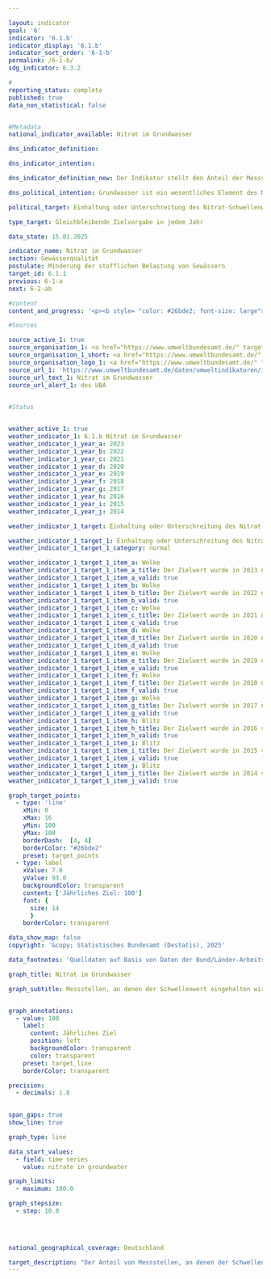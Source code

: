 ```yaml
---

layout: indicator        
goal: '6'        
indicator: '6.1.b'        
indicator_display: '6.1.b'        
indicator_sort_order: '6-1-b'        
permalink: /6-1-b/        
sdg_indicator: 6.3.2        

#
reporting_status: complete        
published: true        
data_non_statistical: false        


#Metadata        
national_indicator_available: Nitrat im Grundwasser        

dns_indicator_definition:         

dns_indicator_intention:         

dns_indicator_definition_new: Der Indikator stellt den Anteil der Messstellen (in %) dar, an denen der Grenzwert von 50&nbsp;Milligramm pro Liter Nitrat im Grundwasser im Jahresmittel eingehalten wird.        

dns_political_intention: Grundwasser ist ein wesentliches Element des Naturhaushaltes. Es ist Teil des Wasserkreislaufs und erfüllt wichtige ökologische Funktionen. Grundwasser ist auch die wichtigste Trinkwasserressource Deutschlands. Erhöhte Nitratgehalte beeinträchtigen jedoch die Ökologie der Gewässer.        

political_target: Einhaltung oder Unterschreitung des Nitrat-Schwellenwertes von 50&nbsp;Milligramm pro Liter an allen Messstellen bis 2030        

type_target: Gleichbleibende Zielvorgabe in jedem Jahr        

data_state: 15.01.2025        

indicator_name: Nitrat im Grundwasser        
section: Gewässerqualität        
postulate: Minderung der stofflichen Belastung von Gewässern        
target_id: 6.1.1        
previous: 6-1-a        
next: 6-2-ab        

#content         
content_and_progress: '<p><b style= "color: #26bde2; font-size: large">6.1.b Nitrat im Grundwasser</b><br><br>Nitrate (NO₃) sind Stickstoffverbindungen, die in gewissen Konzentrationen von Natur aus im Boden vorkommen aber auch durch menschliche Einträge in die Umwelt gelangen. Der Nitratgehalt im Grundwasser wird von den Bundesländern zur Berichterstattung an die Europäische Umweltagentur (EUA) über den Zustand des Grundwassers in Deutschland erhoben. Grundlage hierfür ist das sogenannte EUA-Messnetz, das aus speziell ausgewählten Messstellen besteht. Dieses Messstellennetz umfasst gut 1&nbsp;200&nbsp;repräsentative Messstellen. Die Daten werden vom Umweltbundesamt auf Basis der Angaben der Bund/Länder-Arbeitsgemeinschaft Wasser (LAWA) zusammengestellt.<br><br>Der Indikator stellt dar, an wie vielen der insgesamt erfassten Messstellen der vorgegebene Schwellenwert eingehalten wurde. Das natürlich im Boden vorkommende Nitrat trägt dabei zwischen 0&nbsp;und maximal 10&nbsp;Milligramm pro Liter zur Konzentration im Grundwasser insgesamt bei. Konzentrationen zwischen 10&nbsp;und 25&nbsp;Milligramm pro Liter weisen auf eine geringe bis mittlere Belastung hin. Werte im Bereich von 25&nbsp;bis 50&nbsp;Milligramm pro Liter zeigen eine starke Belastung des Grundwassers an. Wird der Schwellenwert der Grundwasserverordnung von 50&nbsp;Milligramm pro Liter überschritten&nbsp;–&nbsp;auf dem auch dieser Indikator beruht&nbsp;–&nbsp;gilt das Grundwasser als chemisch beeinträchtigt und ist ohne Aufbereitung nicht als Trinkwasser nutzbar.<br><br>Wie auch Indikator <a href="https://dns-indikatoren.de/6-1-a/">6.1.a</a> zum Phosphorgehalt in Fließgewässern liefert dieser Indikator keinen Hinweis auf das Ausmaß der Über- oder &#8209;Unterschreitungen des Grenzwertes. So kann die Nitratbelastung an einzelnen Messstellen zwar deutlich zurückgegangen sein&nbsp;–&nbsp;liegt sie jedoch weiterhin oberhalb des Schwellenwertes von 50&nbsp;Milligramm pro Liter, wird diese Verbesserung im Indikator nicht erfasst. Umgekehrt fließen auch steigende Nitratkonzentrationen, die unterhalb des Grenzwertes bleiben, nicht in die Bewertung ein. Bei der Interpretation ist zudem zu berücksichtigen, dass Maßnahmen zur Verringerung der Nitratbelastung häufig erst mit zeitlicher Verzögerung Wirkung zeigen, da das Sickerwasser mehrere Jahre benötigen kann, um das Grundwasser zu erreichen.<br><br>Im Jahr 2023&nbsp;wurde der Grenzwert von höchstens 50&nbsp;Milligramm Nitrat pro Liter an 85,0&nbsp;% aller Messstellen eingehalten. Seit 2008&nbsp;ist der Anteil der Messstellen, die diesen Grenzwert einhalten, nahezu unverändert geblieben. Damit wurde das politisch festgelegte Ziel, den Grenzwert an allen Messstellen einzuhalten, nicht erreicht&nbsp;–&nbsp;und eine Entwicklung des Indikators in diese Richtung ist bislang nicht erkennbar. An 18,0&nbsp;% der Messstellen lagen die Nitratkonzentrationen im Bereich zwischen 25&nbsp;und 50&nbsp;Milligramm pro Liter. Auch wenn sich dieser Wert auf Konzentrationen unterhalb des Grenzwertes bezieht, deutet er dennoch auf eine erhöhte Belastung hin. Auch dieser Anteil ist über die Jahre weitgehend konstant geblieben.<br><br>Die Belastung des Grundwassers mit Nitrat entsteht vor allem durch die Auswaschung von Nitrat aus verschiedenen stickstoffhaltigen Düngemitteln. Dazu gehören neben Wirtschaftsdüngern wie Jauche oder Gülle auch Mineraldünger, die insbesondere im intensiven Ackerbau eingesetzt werden. In den letzten Jahren werden zudem verstärkt Gärreste, ein Nebenprodukt von Biogasanlagen, als Dünger in der Landwirtschaft genutzt. Eine nicht am Bedarf der Pflanzen orientierte Düngung kann in all diesen Fällen zu erhöhten Nitratwerten im Grundwasser führen. Daher besteht auch eine Beziehung zwischen der Entwicklung des <i>Stickstoffüberschuss der Landwirtschaft</i> (Indikator <a href="https://dns-indikatoren.de/2-1-a/">2.1.a</a>) und der Nitratbelastung des Grundwassers.<br><br>Um den konkreten Einfluss der landwirtschaftlichen Nutzung auf die Nitratbelastung der Gewässer zu untersuchen, erfolgt eine separate Nitrat-Berichterstattung an die Europäische Union (EU). Dafür werden aus dem EUA-Messnetz jene Messstellen ausgewählt, deren Einzugsgebiet überwiegend landwirtschaftlich genutzt wird. In diesem speziellen Messnetz liegt die Nitratbelastung daher über dem Durchschnittswert des Indikators 6.1.b.</p>'                

#Sources        

source_active_1: true
source_organisation_1: <a href="https://www.umweltbundesamt.de/" target="_blank" onclick="return confirm_alert('des UBA', 'De')">Umweltbundesamt</a>
source_organisation_1_short: <a href="https://www.umweltbundesamt.de/" target="_blank" onclick="return confirm_alert('des UBA', 'De')">Umweltbundesamt</a>
source_organisation_logo_1: <a href="https://www.umweltbundesamt.de/" target="_blank" onclick="return confirm_alert('des UBA', 'De')"><img src="https://dnsTestEnvironment.github.io/dns-indicators/public/OrgImgDe/uba.png" alt="Umweltbundesamt" title=" Klicken Sie hier um zur Homepage der Organisation Umweltbundesamt zu gelangen." style="height:60px; width:148px; border:transparent"/></a>
source_url_1: 'https://www.umweltbundesamt.de/daten/umweltindikatoren/indikator-nitrat-im-grundwasser'
source_url_text_1: Nitrat im Grundwasser
source_url_alert_1: des UBA
        

#Status        


weather_active_1: true
weather_indicator_1: 6.1.b Nitrat im Grundwasser
weather_indicator_1_year_a: 2023
weather_indicator_1_year_b: 2022
weather_indicator_1_year_c: 2021
weather_indicator_1_year_d: 2020
weather_indicator_1_year_e: 2019
weather_indicator_1_year_f: 2018
weather_indicator_1_year_g: 2017
weather_indicator_1_year_h: 2016
weather_indicator_1_year_i: 2015
weather_indicator_1_year_j: 2014

weather_indicator_1_target: Einhaltung oder Unterschreitung des Nitrat-Schwellenwertes von 50 Milligramm pro Liter an allen Messstellen bis 2030

weather_indicator_1_target_1: Einhaltung oder Unterschreitung des Nitrat-Schwellenwertes von 50 Milligramm pro Liter an allen Messstellen bis 2030
weather_indicator_1_target_1_category: normal

weather_indicator_1_target_1_item_a: Wolke
weather_indicator_1_target_1_item_a_title: Der Zielwert wurde in 2023 nicht erreicht, aber die durchschnittliche Entwicklung wies in die gewünschte Richtung.
weather_indicator_1_target_1_item_a_valid: true
weather_indicator_1_target_1_item_b: Wolke
weather_indicator_1_target_1_item_b_title: Der Zielwert wurde in 2022 nicht erreicht, aber die durchschnittliche Entwicklung wies in die gewünschte Richtung.
weather_indicator_1_target_1_item_b_valid: true
weather_indicator_1_target_1_item_c: Wolke
weather_indicator_1_target_1_item_c_title: Der Zielwert wurde in 2021 nicht erreicht, aber die durchschnittliche Entwicklung wies in die gewünschte Richtung.
weather_indicator_1_target_1_item_c_valid: true
weather_indicator_1_target_1_item_d: Wolke
weather_indicator_1_target_1_item_d_title: Der Zielwert wurde in 2020 nicht erreicht, aber die durchschnittliche Entwicklung wies in die gewünschte Richtung.
weather_indicator_1_target_1_item_d_valid: true
weather_indicator_1_target_1_item_e: Wolke
weather_indicator_1_target_1_item_e_title: Der Zielwert wurde in 2019 nicht erreicht, aber die durchschnittliche Entwicklung wies in die gewünschte Richtung.
weather_indicator_1_target_1_item_e_valid: true
weather_indicator_1_target_1_item_f: Wolke
weather_indicator_1_target_1_item_f_title: Der Zielwert wurde in 2018 nicht erreicht, aber die durchschnittliche Entwicklung wies in die gewünschte Richtung.
weather_indicator_1_target_1_item_f_valid: true
weather_indicator_1_target_1_item_g: Wolke
weather_indicator_1_target_1_item_g_title: Der Zielwert wurde in 2017 nicht erreicht, aber die durchschnittliche Entwicklung wies in die gewünschte Richtung.
weather_indicator_1_target_1_item_g_valid: true
weather_indicator_1_target_1_item_h: Blitz
weather_indicator_1_target_1_item_h_title: Der Zielwert wurde in 2016 verfehlt und der Indikator hat sich im Durchschnitt der vorangegangenen Veränderungen nicht in Richtung des Ziels bewegt.
weather_indicator_1_target_1_item_h_valid: true
weather_indicator_1_target_1_item_i: Blitz
weather_indicator_1_target_1_item_i_title: Der Zielwert wurde in 2015 verfehlt und der Indikator hat sich im Durchschnitt der vorangegangenen Veränderungen nicht in Richtung des Ziels bewegt.
weather_indicator_1_target_1_item_i_valid: true
weather_indicator_1_target_1_item_j: Blitz
weather_indicator_1_target_1_item_j_title: Der Zielwert wurde in 2014 verfehlt und der Indikator hat sich im Durchschnitt der vorangegangenen Veränderungen nicht in Richtung des Ziels bewegt.
weather_indicator_1_target_1_item_j_valid: true        

graph_target_points:
  - type: 'line'
    xMin: 0
    xMax: 16
    yMin: 100
    yMax: 100
    borderDash:  [4, 4]
    borderColor: "#26bde2"
    preset: target_points
  - type: label
    xValue: 7.0
    yValue: 93.0
    backgroundColor: transparent
    content: ['Jährliches Ziel: 100']
    font: {
      size: 14
      }
    borderColor: transparent        

data_show_map: false        
copyright: '&copy; Statistisches Bundesamt (Destatis), 2025'        

data_footnotes: 'Quelldaten auf Basis von Daten der Bund/Länder-Arbeitsgemeinschaft Wasser.<br>• Basis EUA-Messnetz: Schwellenwert 50 Milligramm Nitrat pro Liter im Jahresmittel.'        

graph_title: Nitrat im Grundwasser        

graph_subtitle: Messstellen, an denen der Schwellenwert eingehalten wird        


graph_annotations:
  - value: 100
    label:
      content: Jährliches Ziel
      position: left
      backgroundColor: transparent
      color: transparent
    preset: target_line
    borderColor: transparent        

precision: 
  - decimals: 1.0
            

span_gaps: true        
show_line: true        

graph_type: line                

data_start_values: 
  - field: time series
    value: nitrate in groundwater        

graph_limits: 
  - maximum: 100.0        

graph_stepsize: 
  - step: 10.0
            

                        

national_geographical_coverage: Deutschland                

target_description: "Der Anteil von Messstellen, an denen der Schwellenwert für Nitrat im Grundwasser eingehalten wird, soll jedes Jahr 100 % betragen.<br><br>• Ausgehend von der Zielformulierung wurde das politisch festgelegte Ziel im Jahr 2023&nbsp;wiederholt nicht erreicht. Da die durchschnittliche Entwicklung des Indikators in den letzten sechs Jahren jedoch in die gewünschte Richtung weist, wird der Indikator 6.1.b für das Jahr 2023&nbsp;mit <b>Wolke</b> bewertet.<br><br><a href='https://dnsUpgradeEnvironment.github.io/site/status'><img src='https://sdg-indikatoren.de/public/Wettersymbole/Wolke.png' title='Der Zielwert wurde in 2023&nbsp;nicht erreicht, aber die durchschnittliche Entwicklung wies in die gewünschte Richtung.' alt='Wettersymbol Wolke'/></a>'"        
---
```


